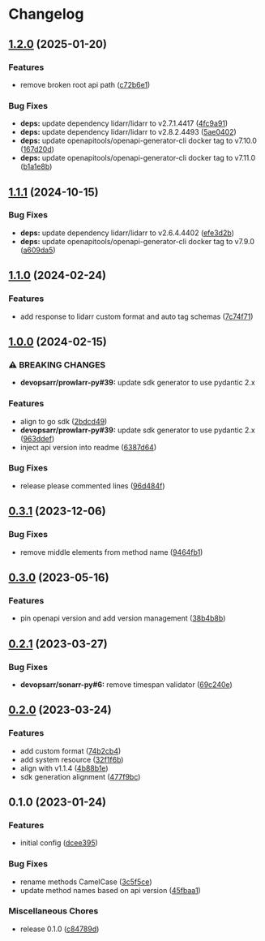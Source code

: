 # Changelog

## [1.2.0](https://github.com/devopsarr/lidarr-go/compare/v1.1.1...v1.2.0) (2025-01-20)


### Features

* remove broken root api path ([c72b6e1](https://github.com/devopsarr/lidarr-go/commit/c72b6e12151f59c57d9ba0b83a2e576dd12bbb5b))


### Bug Fixes

* **deps:** update dependency lidarr/lidarr to v2.7.1.4417 ([4fc9a91](https://github.com/devopsarr/lidarr-go/commit/4fc9a9132295888938674a82c35fae5560b88ce9))
* **deps:** update dependency lidarr/lidarr to v2.8.2.4493 ([5ae0402](https://github.com/devopsarr/lidarr-go/commit/5ae0402161dcc0d93feef65e4349eb45164c45bb))
* **deps:** update openapitools/openapi-generator-cli docker tag to v7.10.0 ([167d20d](https://github.com/devopsarr/lidarr-go/commit/167d20d4513f961dc4eca1cadd96e487eba3faf1))
* **deps:** update openapitools/openapi-generator-cli docker tag to v7.11.0 ([b1a1e8b](https://github.com/devopsarr/lidarr-go/commit/b1a1e8b73ee94ffae64254873d21b4ae022899b8))

## [1.1.1](https://github.com/devopsarr/lidarr-go/compare/v1.1.0...v1.1.1) (2024-10-15)


### Bug Fixes

* **deps:** update dependency lidarr/lidarr to v2.6.4.4402 ([efe3d2b](https://github.com/devopsarr/lidarr-go/commit/efe3d2b52f273b5163553cc5fe17060d8df79ed6))
* **deps:** update openapitools/openapi-generator-cli docker tag to v7.9.0 ([a609da5](https://github.com/devopsarr/lidarr-go/commit/a609da57063862d1150b396bbb718c0df4031057))

## [1.1.0](https://github.com/devopsarr/lidarr-go/compare/v1.0.0...v1.1.0) (2024-02-24)


### Features

* add response to lidarr custom format and auto tag schemas ([7c74f71](https://github.com/devopsarr/lidarr-go/commit/7c74f718606049fe29222df279d7b5daada41a8f))

## [1.0.0](https://github.com/devopsarr/lidarr-go/compare/v0.3.1...v1.0.0) (2024-02-15)


### ⚠ BREAKING CHANGES

* **devopsarr/prowlarr-py#39:** update sdk generator to use pydantic 2.x

### Features

* align to go sdk ([2bdcd49](https://github.com/devopsarr/lidarr-go/commit/2bdcd4974235239b5307f5878935b24f4e1419e4))
* **devopsarr/prowlarr-py#39:** update sdk generator to use pydantic 2.x ([963ddef](https://github.com/devopsarr/lidarr-go/commit/963ddefea974ca0f5ce87c25a4d8544cbe375287))
* inject api version into readme ([6387d64](https://github.com/devopsarr/lidarr-go/commit/6387d64b0903cbdf33a83c62053fa3bfb9e62213))


### Bug Fixes

* release please commented lines ([96d484f](https://github.com/devopsarr/lidarr-go/commit/96d484f0b4ff72b2684423a67af7c004dc91d6d2))

## [0.3.1](https://github.com/devopsarr/lidarr-go/compare/v0.3.0...v0.3.1) (2023-12-06)


### Bug Fixes

* remove middle elements from method name ([9464fb1](https://github.com/devopsarr/lidarr-go/commit/9464fb190aec0ef1d3f85fc489e6fc72a11d580a))

## [0.3.0](https://github.com/devopsarr/lidarr-go/compare/v0.2.1...v0.3.0) (2023-05-16)


### Features

* pin openapi version and add version management ([38b4b8b](https://github.com/devopsarr/lidarr-go/commit/38b4b8bdee7d7cb5f892c13962b7ce961a478403))

## [0.2.1](https://github.com/devopsarr/lidarr-go/compare/v0.2.0...v0.2.1) (2023-03-27)


### Bug Fixes

* **devopsarr/sonarr-py#6:** remove timespan validator ([69c240e](https://github.com/devopsarr/lidarr-go/commit/69c240e568cc5286ae21a3dcf36952a2e47ee8d2))

## [0.2.0](https://github.com/devopsarr/lidarr-go/compare/v0.1.0...v0.2.0) (2023-03-24)


### Features

* add custom format ([74b2cb4](https://github.com/devopsarr/lidarr-go/commit/74b2cb4e0bf82ca700fcf9a013beb94f508b5406))
* add system resource ([32f1f6b](https://github.com/devopsarr/lidarr-go/commit/32f1f6b18098cff3358c33eb3fd6a3a16aa0f22c))
* align with v1.1.4 ([4b88b1e](https://github.com/devopsarr/lidarr-go/commit/4b88b1e0e6538996e4a358b4d54ee7b240a41be0))
* sdk generation alignment ([477f9bc](https://github.com/devopsarr/lidarr-go/commit/477f9bc234dcd00206ff9b8152abad3302d218a4))

## 0.1.0 (2023-01-24)


### Features

* initial config ([dcee395](https://github.com/devopsarr/lidarr-go/commit/dcee39500a663b987121499b420e50bb10aae146))


### Bug Fixes

* rename methods CamelCase ([3c5f5ce](https://github.com/devopsarr/lidarr-go/commit/3c5f5ce6cf61c4f97038230d0db7bc497eff159f))
* update method names based on api version ([45fbaa1](https://github.com/devopsarr/lidarr-go/commit/45fbaa1ca41ca73d4e7cf73f7325c04e44028563))


### Miscellaneous Chores

* release 0.1.0 ([c84789d](https://github.com/devopsarr/lidarr-go/commit/c84789d6d4e9e3c2bac907958880e771f81387a3))
